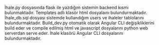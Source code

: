 İhale.py dosyasında flask ile yazdığım sistemin backend kısmı bulunmaktadır.
Templates adlı klasör html dosyalaını bulundurmaktadır.
İhale_db.sql dosyası sistemde kullandığım users ve ihaleler tablolarını bulundurmaktadır.
Build_dev.py otomatik olarak Angular CLI değişikliklerini build eder ve compile edilmiş html ve javascript dosyalarını python web serverdan serve eder.
İhale klasörü Angular CLI dosyalarını bulundurmaktadır. 
